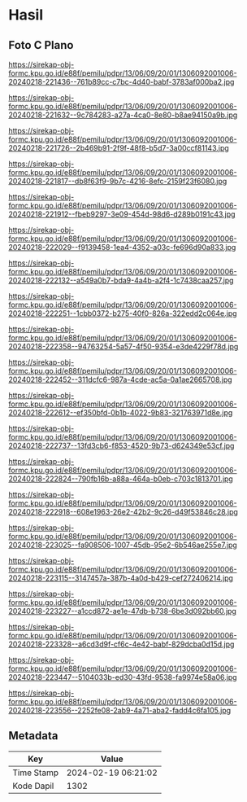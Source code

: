# Hasil

## Foto C Plano

https://sirekap-obj-formc.kpu.go.id/e88f/pemilu/pdpr/13/06/09/20/01/1306092001006-20240218-221436--761b89cc-c7bc-4d40-babf-3783af000ba2.jpg

https://sirekap-obj-formc.kpu.go.id/e88f/pemilu/pdpr/13/06/09/20/01/1306092001006-20240218-221632--9c784283-a27a-4ca0-8e80-b8ae94150a9b.jpg

https://sirekap-obj-formc.kpu.go.id/e88f/pemilu/pdpr/13/06/09/20/01/1306092001006-20240218-221726--2b469b91-2f9f-48f8-b5d7-3a00ccf81143.jpg

https://sirekap-obj-formc.kpu.go.id/e88f/pemilu/pdpr/13/06/09/20/01/1306092001006-20240218-221817--db8f63f9-9b7c-4216-8efc-2159f23f6080.jpg

https://sirekap-obj-formc.kpu.go.id/e88f/pemilu/pdpr/13/06/09/20/01/1306092001006-20240218-221912--fbeb9297-3e09-454d-98d6-d289b0191c43.jpg

https://sirekap-obj-formc.kpu.go.id/e88f/pemilu/pdpr/13/06/09/20/01/1306092001006-20240218-222029--f9139458-1ea4-4352-a03c-fe696d90a833.jpg

https://sirekap-obj-formc.kpu.go.id/e88f/pemilu/pdpr/13/06/09/20/01/1306092001006-20240218-222132--a549a0b7-bda9-4a4b-a2f4-1c7438caa257.jpg

https://sirekap-obj-formc.kpu.go.id/e88f/pemilu/pdpr/13/06/09/20/01/1306092001006-20240218-222251--1cbb0372-b275-40f0-826a-322edd2c064e.jpg

https://sirekap-obj-formc.kpu.go.id/e88f/pemilu/pdpr/13/06/09/20/01/1306092001006-20240218-222358--94763254-5a57-4f50-9354-e3de4229f78d.jpg

https://sirekap-obj-formc.kpu.go.id/e88f/pemilu/pdpr/13/06/09/20/01/1306092001006-20240218-222452--311dcfc6-987a-4cde-ac5a-0a1ae2665708.jpg

https://sirekap-obj-formc.kpu.go.id/e88f/pemilu/pdpr/13/06/09/20/01/1306092001006-20240218-222612--ef350bfd-0b1b-4022-9b83-321763971d8e.jpg

https://sirekap-obj-formc.kpu.go.id/e88f/pemilu/pdpr/13/06/09/20/01/1306092001006-20240218-222737--13fd3cb6-f853-4520-9b73-d624349e53cf.jpg

https://sirekap-obj-formc.kpu.go.id/e88f/pemilu/pdpr/13/06/09/20/01/1306092001006-20240218-222824--790fb16b-a88a-464a-b0eb-c703c1813701.jpg

https://sirekap-obj-formc.kpu.go.id/e88f/pemilu/pdpr/13/06/09/20/01/1306092001006-20240218-222918--608e1963-26e2-42b2-9c26-d49f53846c28.jpg

https://sirekap-obj-formc.kpu.go.id/e88f/pemilu/pdpr/13/06/09/20/01/1306092001006-20240218-223025--fa908506-1007-45db-95e2-6b546ae255e7.jpg

https://sirekap-obj-formc.kpu.go.id/e88f/pemilu/pdpr/13/06/09/20/01/1306092001006-20240218-223115--3147457a-387b-4a0d-b429-cef272406214.jpg

https://sirekap-obj-formc.kpu.go.id/e88f/pemilu/pdpr/13/06/09/20/01/1306092001006-20240218-223227--a1ccd872-ae1e-47db-b738-6be3d092bb60.jpg

https://sirekap-obj-formc.kpu.go.id/e88f/pemilu/pdpr/13/06/09/20/01/1306092001006-20240218-223328--a6cd3d9f-cf6c-4e42-babf-829dcba0d15d.jpg

https://sirekap-obj-formc.kpu.go.id/e88f/pemilu/pdpr/13/06/09/20/01/1306092001006-20240218-223447--5104033b-ed30-43fd-9538-fa9974e58a06.jpg

https://sirekap-obj-formc.kpu.go.id/e88f/pemilu/pdpr/13/06/09/20/01/1306092001006-20240218-223556--2252fe08-2ab9-4a71-aba2-fadd4c6fa105.jpg


## Metadata

| Key        | Value               |
| ---------- | ------------------- |
| Time Stamp | 2024-02-19 06:21:02 |
| Kode Dapil | 1302                |



